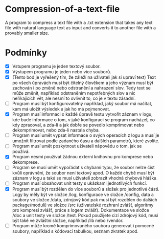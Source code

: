 # Compression-of-a-text-file
A program to compress a text file with a .txt extension that takes any text file with natural language text as input and converts it to another file with a provably smaller size.


# Podmínky
- [x] Vstupem programu je jeden textový soubor.
- [x] Výstupem programu je jeden nebo více souborů.
- [x] (Tento bod je vyřešený tím, že záleží na uživateli jak si upraví text) Text po všech úpravách musí být čitelný člověkem a jeho význam musí být zachován i po změně nebo odstranění a nahrazení slov. Tedy text se může změnit, například odstraněním nepotřebných slov a nic neříkajících vět, ale nesmí to ovlivnit to, co je v textu zásadní.
- [ ] Program musí být konfigurovatelný například, jaký soubor má načítat, kam má uložit výsledek a jak ho má pojmenovat.
- [x] Program musí informaci o každé úpravě textu vytvořit záznam v logu, kde bude informace o tom, v jaké konfiguraci se program nacházel, co kdy zpracoval, a zda-li a jak dobře se povedlo komprimovat nebo dekomprimovat, nebo zda-li nastala chyba.
- [ ] Program musí umět vypsat informace o svých operacích z logu a musí je umožnit filtrovat podle zadaného času a dalších parametrů, které zvolíte.
- [ ] Program musí umět poskytnout uživateli nápovědu o tom, jak se používá.
- [x] Program nesmí používat žádnou externí knihovnu pro komprese nebo dekomprese.
- [ ] Program se musí umět vypořádat s chybami typu, že soubor nelze číst kvůli oprávnění, že soubor není textový apod. O každé chybě musí být záznam v logu a také se musí uživateli zobrazit vhodná chybová hláška.
- [ ] Program musí obsahovat unit testy s ukázkami jednotlivých funkcí.
- [x] Program musí být rozdělen do více souborů a složek pro jednotlivé části. Logy by měly být ve složce /log, konfigurace ve složce /config, data a soubory ve složce /data, zdrojový kód pak musí být rozdělen do dalších package/modulů ve složce /src (uživatelské rozhraní zvlášť, algoritmy pro kompresi zvlášť, práce s logem zvlášť). Dokumentace ve složce /doc a unit testy ve složce /test. Pokud použijete cizí zdrojový kód, musí být také ve zvláštní složce, například /lib nebo /vendor.
- [ ] Program může kromě komprimovaného souboru generovat i pomocné soubory, například s kódovací tabulkou, seznam zkratek apod.
